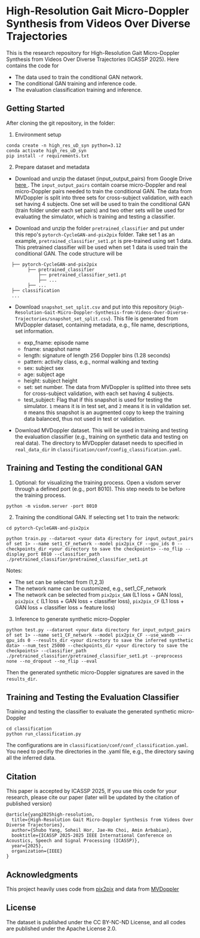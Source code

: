 # High-Resolution Gait Micro-Doppler Synthesis from Videos Over Diverse Trajectories
This is the research repository for High-Resolution Gait Micro-Doppler Synthesis from Videos Over Diverse Trajectories (ICASSP 2025). Here contains the code for
* The data used to train the conditional GAN network. 
* The conditional GAN training and inference code. 
* The evaluation classification training and inference.

## Getting Started
After cloning the git repository, in the folder:
1. Environment setup
```
conda create -n high_res_uD_syn python=3.12
conda activate high_res_uD_syn
pip install -r requirements.txt
```

2. Prepare dataset and metadata
* Download and unzip the dataset (input_output_pairs) from Google Drive <a href="https://drive.google.com/drive/folders/1-WcWbp9jiQaMMYGYxy7UYuBqHI5T65HD?usp=sharing"> here </a>. 
The `input_output_pairs` contain coarse micro-Doppler and real micro-Doppler pairs needed to train the conditional GAN. The data from MVDoppler is split into three sets for cross-subject validation, with each set having 4 subjects. One set will be used to train the conditional GAN (train folder under each set pairs) and two other sets will be used for evaluating the simulator, which is training and testing a classifier. 

* Download and unzip the folder `pretrained_classifier` and put under this repo's `pytorch-CycleGAN-and-pix2pix` folder. Take set 1 as an example, `pretrained_classifier_set1.pt` is pre-trained using set 1 data. This pretrained classifier will be used when set 1 data is used train the conditional GAN.
The code structure will be 
```
  ├── pytorch-CycleGAN-and-pix2pix
        ├── pretrained_classifier
            ├── pretrained_classifier_set1.pt
            ├── ...
        ├── ...
  ├── classification
  ...
```

* Download `snapshot_set_split.csv` and put into this repository (`High-Resolution-Gait-Micro-Doppler-Synthesis-from-Videos-Over-Diverse-Trajectories/snapshot_set_split.csv`). 
This file is generated from MVDoppler dataset, containing metadata, e.g., file name, descriptions, set information.

  - exp_fname: episode name 
  - fname: snapshot name
  - length: signature of length 256 Doppler bins (1.28 seconds)
  - pattern: activity class, e.g., normal walking and texting
  - sex: subject sex
  - age: subject age
  - height: subject height
  - set: set number. The data from MVDoppler is splitted into three sets for cross-subject validation, with each set having 4 subjects.
  - test_subject: Flag that if this snapshot is used for testing the simulator. `1` means it is in test set, and `2` means it is in validation set. `0` means this snapshot is an augmented copy to keep the training data balanced, thus not used in test or validation.

* Download MVDoppler dataset. This will be used in training and testing the evaluation classifier (e.g., training on synthetic data and testing on real data). The directory to MVDoppler dataset needs to specified in `real_data_dir` in `classification/conf/config_classification.yaml`.

## Training and Testing the conditional GAN
1. Optional: for visualizing the training process. Open a visdom server through a defined port (e.g., port 8010). This step needs to be before the training process. 
```
python -m visdom.server -port 8010
```

2. Training the conditional GAN. If selecting set 1 to train the network:
```
cd pytorch-CycleGAN-and-pix2pix

python train.py --dataroot <your data directory for input_output_pairs of set 1> --name set1_CF_network --model pix2pix_CF --gpu_ids 0 --checkpoints_dir <your directory to save the checkpoints> --no_flip --display_port 8010 --classifier_path ./pretrained_classifier/pretrained_classifier_set1.pt
```
Notes:
* The set can be selected from (1,2,3)
* The network name can be customized, e.g., set1_CF_network
* The network can be selected from `pix2pix_GAN` (L1 loss + GAN loss), `pix2pix_C` (L1 loss + GAN loss + classifier loss), `pix2pix_CF` (L1 loss + GAN loss + classifier loss + feature loss)

3. Inference to generate synthetic micro-Doppler
```
python test.py --dataroot <your data directory for input_output_pairs of set 1> --name set1_CF_network --model pix2pix_CF --use_wandb --gpu_ids 0 --results_dir <your directory to save the inferred synthetic data> --num_test 25000 --checkpoints_dir <your directory to save the checkpoints> --classifier_path ./pretrained_classifier/pretrained_classifier_set1.pt --preprocess none --no_dropout --no_flip --eval
```
Then the generated synthetic micro-Doppler signatures are saved in the `results_dir`.

## Training and Testing the Evaluation Classifier
Training and testing the classifier to evaluate the generated synthetic micro-Doppler
```
cd classification
python run_classification.py
```
The configurations are in `classification/conf/conf_classification.yaml`. You need to pecifiy the directories in the .yaml file, e.g., the directory saving all the inferred data.

## Citation
This paper is accepted by ICASSP 2025, If you use this code for your research, please cite our paper (later will be updated by the citation of published version)
```
@article{yang2025high-resolution,
  title={High-Resolution Gait Micro-Doppler Synthesis from Videos Over Diverse Trajectories},
  author={Shubo Yang, Soheil Hor, Jae-Ho Choi, Amin Arbabian},
  booktitle={ICASSP 2025-2025 IEEE International Conference on Acoustics, Speech and Signal Processing (ICASSP)},
  year={2025},
  organization={IEEE}
}
```

## Acknowledgments
This project heavily uses code from [pix2pix](https://github.com/junyanz/pytorch-CycleGAN-and-pix2pix.git) and data from [MVDoppler](https://mvdoppler.github.io/)

## License
The dataset is published under the CC BY-NC-ND License, and all codes are published under the Apache License 2.0.